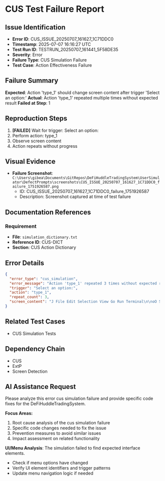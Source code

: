 # CUS Test Failure Report

## Issue Identification
- **Error ID**: CUS_ISSUE_20250707_161627_1C71DDC0
- **Timestamp**: 2025-07-07 16:16:27 UTC
- **Test Run ID**: TESTRUN_20250707_161441_5F58DE35
- **Severity**: Error
- **Failure Type**: CUS Simulation Failure
- **Test Case**: Action Effectiveness Failure

## Failure Summary
**Expected**: Action 'type_1' should change screen content after trigger 'Select an option:'
**Actual**: Action 'type_1' repeated multiple times without expected result
**Failed at Step**: 1

## Reproduction Steps
1. **[FAILED]** Wait for trigger: Select an option:
2. Perform action: type_1
3. Observe screen content
4. Action repeats without progress

## Visual Evidence
- **Failure Screenshot**: `C:\Users\gibea\Documents\GitRepos\DeFiHuddleTradingSystem\UserSimulator\DefectPrompts\screenshots\CUS_ISSUE_20250707_161627_1C71DDC0_failure_1751926587.png`
  - ID: CUS_ISSUE_20250707_161627_1C71DDC0_failure_1751926587
  - Description: Screenshot captured at time of test failure

## Documentation References
### Requirement
- **File**: `simulation_dictionary.txt`
- **Reference ID**: CUS-DICT
- **Section**: CUS Action Dictionary

## Error Details
```json
{
  "error_type": "cus_simulation",
  "error_message": "Action 'type_1' repeated 3 times without expected result",
  "trigger": "Select an option:",
  "action": "type_1",
  "repeat_count": 3,
  "screen_content": "J File Edit Selection View Go Run Terminal\n\noO SOURCE CONTROL\n\n\\ REPOSITORIES\np GitRepoUtils Git # main OC Y BW SO\n\n\\ CHANGES\nie Y Changes\n\n\u00ae AutomatedRemediationSystem.py CUSToo!\n\nCUS _ExtP_Testing_Guide.md CUSToo!\nCUS.py CUSToo!\ndeploy_production.bat CUSToo!\nEnhancedCUS.py CUSToo!\nEnhancedTestCaseGenerator.py CUSToo!\nlaunch_cus_stepbystep.bat CUSToo!\nlaunch_cus.bat CUSToo!\nlaunch_test_extp.bat CUSToo! goat\nmethod1_comprehensive_validation.py CU...\nmethod! _validation_reportjson CUSToo!\nproduction status_check. py CUSToo!\nProductionValidationReportmd CUSToo!\nProductionValidationResults,json CUSToo!\nProductionValidationTest.py CUSToo!\nrequirements,json CUSToo!\nsimulation_dictionary.txt CUSToo!\nY GRAPH Fatc\u00ae\u00a9 %\u00a5SO0-\n\u00a9 Requirements Analysis Upgrade Re... Gam @\n\u00ae First Defect Prompt Loop Pass Frank-coder101\n\nCPO HRHR OCH e \u00ab\n\n@\u00a9@ > BR 4)\n\ns\u00ab@\n\nse\nZecccecclecccccMcc |\n\nstill stuck on logs and unit testing setup Frank-c...\nInitial setup Frank-coder101\n\u00a9 Initial commit for CLI User Simulator"
}
```

## Related Test Cases
- CUS Simulation Tests

## Dependency Chain
- CUS
- ExtP
- Screen Detection

## AI Assistance Request

Please analyze this error cus simulation failure and provide specific code fixes for the DeFiHuddleTradingSystem.

**Focus Areas:**
1. Root cause analysis of the cus simulation failure
2. Specific code changes needed to fix the issue
3. Prevention measures to avoid similar issues
4. Impact assessment on related functionality

**UI/Menu Analysis**: The simulation failed to find expected interface elements.
- Check if menu options have changed
- Verify UI element identifiers and trigger patterns
- Update menu navigation logic if needed